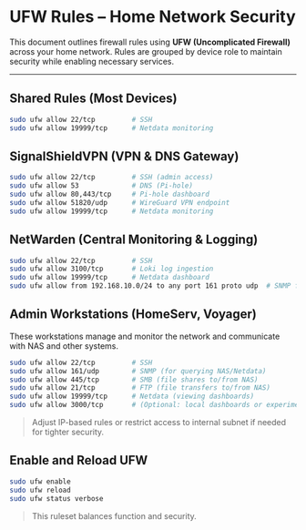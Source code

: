 # UFW Rules – Home Network Security

This document outlines firewall rules using **UFW (Uncomplicated Firewall)** across your home network. Rules are grouped by device role to maintain security while enabling necessary services.

---

## Shared Rules (Most Devices)

```bash
sudo ufw allow 22/tcp         # SSH
sudo ufw allow 19999/tcp      # Netdata monitoring
```


## SignalShieldVPN (VPN & DNS Gateway)

```bash
sudo ufw allow 22/tcp         # SSH (admin access)
sudo ufw allow 53             # DNS (Pi-hole)
sudo ufw allow 80,443/tcp     # Pi-hole dashboard
sudo ufw allow 51820/udp      # WireGuard VPN endpoint
sudo ufw allow 19999/tcp      # Netdata monitoring
```


## NetWarden (Central Monitoring & Logging)

```bash
sudo ufw allow 22/tcp         # SSH
sudo ufw allow 3100/tcp       # Loki log ingestion
sudo ufw allow 19999/tcp      # Netdata dashboard
sudo ufw allow from 192.168.10.0/24 to any port 161 proto udp  # SNMP from NAS
```


## Admin Workstations (HomeServ, Voyager)

These workstations manage and monitor the network and communicate with NAS and other systems.

```bash
sudo ufw allow 22/tcp         # SSH
sudo ufw allow 161/udp        # SNMP (for querying NAS/Netdata)
sudo ufw allow 445/tcp        # SMB (file shares to/from NAS)
sudo ufw allow 21/tcp         # FTP (file transfers to/from NAS)
sudo ufw allow 19999/tcp      # Netdata (viewing dashboards)
sudo ufw allow 3000/tcp       # (Optional: local dashboards or experiments)
```

> Adjust IP-based rules or restrict access to internal subnet if needed for tighter security.



## Enable and Reload UFW

```bash
sudo ufw enable
sudo ufw reload
sudo ufw status verbose
```

> This ruleset balances function and security.
